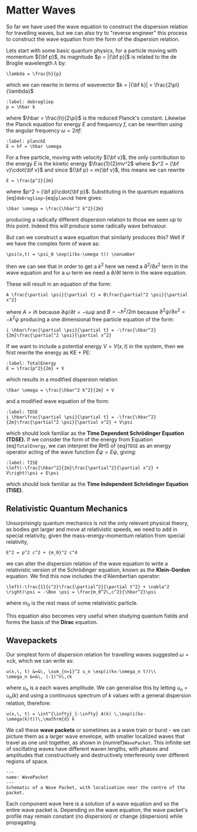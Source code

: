# Matter Waves

So far we have used the wave equation to construct the dispersion relation for travelling waves, but we can also try to 
"reverse engineer" this process to construct the wave equation from the form of the dispersion relation.  

Lets start with some basic quantum physics, for a particle moving with momentum ${\bf p}$, its magnitude $p = |{\bf p}|$ 
is related to the de Broglie wavelength $\lambda$ by:
```{math}
\lambda = \frac{h}{p} 
```
which we can rewrite in terms of wavevector $k = |{\bf k}| = \frac{2\pi}{\lambda}$
```{math}
:label: debrogliep
p = \hbar k
```
where $\hbar = \frac{h}{2\pi}$ is the reduced Planck's constant.  Likewise the Planck equation for energy $E$ and 
frequency $f$, can be rewritten using the angular frequency $\omega = 2 \pi f$:
```{math}
:label: planckE
E = hf = \hbar \omega

```
For a free particle, moving with velocity ${\bf v}$, the only contribution to the energy $E$ is the kinetic energy 
$\frac{1}{2}mv^2$ where $v^2 = {\bf v}\cdot{\bf v}$ and since ${\bf p} = m{\bf v}$, this means we can rewrite 
```{math}
E = \frac{p^2}{2m}
```
where $p^2 = {\bf p}\cdot{\bf p}$.  Substituting in the quantum equations {eq}`debrogliep`-{eq}`planckE` here gives:
```{math}
\hbar \omega = \frac{\hbar^2 k^2}{2m}
```
producing a radically different dispersion relation to those we seen up to this point. Indeed this will produce some radically 
wave behvaiour.

But can we construct a wave equation that similarly produces this? Well if we have the complex form of wave as:
```{math}
\psi(x,t) = \psi_0 \exp(i(kx-\omega t)) \nonumber
```
then we can see that in order to get a $k^2$ here we need a $\partial^2/\partial x^2$ term in the wave equation 
and for a $\omega$ term we need a $\partial/\partial t$ term in the wave equation.  

These will result in an equation of the form:
```{math}
A \frac{\partial \psi}{\partial t} = B\frac{\partial^2 \psi}{\partial x^2}
```
where $A = i \hbar$ because $\partial \psi/\partial t = -i\omega \psi$ and $B = -\hbar^2/2m$ 
because $\partial^2 \psi/\partial x^2 = -k^2 \psi$ producing a one dimensional free particle equation of the form:
```{math}
i \hbar\frac{\partial \psi}{\partial t} = -\frac{\hbar^2}{2m}\frac{\partial^2 \psi}{\partial x^2}
```
If we want to include a potential energy $V = V(x,t)$ in the system, then we first rewrite the energy as KE + PE:
```{math}
:label: TotalEnergy
E = \frac{p^2}{2m} + V
```
which results in a modified dispersion relation
```{math}
\hbar \omega = \frac{\hbar^2 k^2}{2m} + V
```
and a modified wave equation of the form:
```{math}
:label: TDSE
i \hbar\frac{\partial \psi}{\partial t} = -\frac{\hbar^2}{2m}\frac{\partial^2 \psi}{\partial x^2} + V\psi
```
which should look familiar as the <b>Time Dependent Schrödinger Equation (TDSE).</b>  If we consider the form of the energy
from Equation {eq}`TotalEnergy`, we can interpret the RHS of {eq}`TDSE` as an energy operator acting of the wave function $\hat{E}\psi = E\psi$, 
giving:
```{math}
:label: TISE
\left(-\frac{\hbar^2}{2m}\frac{\partial^2}{\partial x^2} + V\right)\psi = E\psi
```
which should look familiar as the <b>Time Independent Schrödinger Equation (TISE).</b> 

## Relativistic Quantum Mechanics
Unsurprisingly quantum mechanics is not the only relevant physical theory, as bodies get larger and move at relativistic speeds, we need to add in
special relativity, given the mass-energy-momentum relation from special relativity, 
```{math} 
E^2 = p^2 c^2 + {m_0}^2 c^4
```
we can alter the dispersion relation of the wave equation to write a relativistic version of the Schrödinger equation, known as the <b>Klein-Gordon</b> equation.
We find this now includes the d'Alembertian operator:
```{math}
\left(-\frac{1}{c^2}\frac{\partial^2}{\partial t^2} + \nabla^2 \right)\psi = -\Box \psi = \frac{m_0^2\,c^2}{\hbar^2}\psi
``` 
where $m_0$ is the rest mass of some relativistic particle.  

This equation also becomes very useful when studying quantum fields and forms the basis of the <b>Dirac</b> equation.

## Wavepackets
Our simplest form of dispersion relation for travelling waves suggested $\omega = \pm ck$, which we can write as:
```{math}
u(x,\, t) &=&\, \sum_{n=1}^2 u_n \exp(i(kx-\omega_n t))\\
\omega_n &=&\, (-1)^n\,ck 
```
where $u_n$ is a each waves amplitude.  We can generalise this by letting $u_n = u_n(k)$ and using a continuous spectrum of $k$ values with a general
dispersion relation, therefore:

```{math}
u(x,\, t) = \int^{\infty}_{-\infty} A(k) \,\exp(i(kx-\omega(k)t))\,\mathrm{d} k
```

We call these <b>wave packets</b> or sometimes as a wave train or burst - we can picture them as a larger wave envelope, with smaller localized waves 
that travel as one unit together, as shown in {numref}`WavePacket`.  This infinite set of oscillating waves have different waven lengths, with phases 
and amplitudes that constructively and destructively interfereonly over different regions of space.

```{figure} ../figures/WavePacket.png
---
name: WavePacket
---
Schematic of a Wave Packet, with localisation near the centre of the packet.
```
Each component wave here is a solution of a wave equation and so the entire wave packet is.  Depending on the wave equation, 
the wave packet's profile may remain constant (no dispersion) or change (dispersion) while propagating. 




